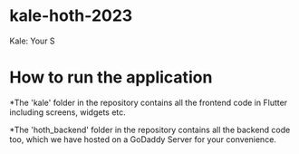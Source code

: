 # kale-hoth-2023

Kale: Your S

# How to run the application

*The 'kale' folder in the repository contains all the frontend code in Flutter including screens, widgets etc.

*The 'hoth_backend' folder in the repository contains all the backend code too, which we have hosted on a GoDaddy Server for your convenience.

